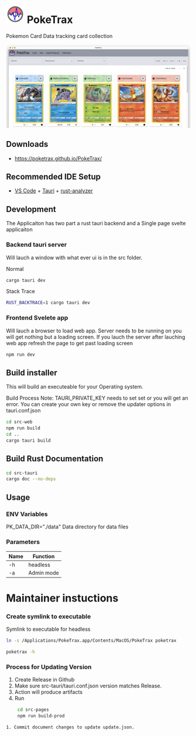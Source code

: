 # <img src="src-web/public/poketrax.png" width="50" height="50"> PokeTrax

Pokemon Card Data tracking card collection

<img src="src-pages/src/assets/ui.png">

## Downloads

   * https://poketrax.github.io/PokeTrax/

## Recommended IDE Setup

- [VS Code](https://code.visualstudio.com/) + [Tauri](https://marketplace.visualstudio.com/items?itemName=tauri-apps.tauri-vscode) + [rust-analyzer](https://marketplace.visualstudio.com/items?itemName=rust-lang.rust-analyzer)

## Development

The Applicaiton has two part a rust tauri backend and a Single page svelte applicaiton 

### Backend tauri server

Will lauch a window with what ever ui is in the src folder.

Normal

```sh
cargo tauri dev
```

Stack Trace

```sh
RUST_BACKTRACE=1 cargo tauri dev 
```

### Frontend Svelete app

Will lauch a browser to load web app.  Server needs to be running on you will get nothing but a loading screen. If you lauch the server after lauching web app refresh the page to get past loading screen

```sh
npm run dev
```

## Build installer

This will build an executeable for your Operating system.

Build Process
Note: TAURI_PRIVATE_KEY needs to set set or you will get an error. You can create your own key or remove the updater options in tauri.conf.json

```sh
cd src-web 
npm run build
cd ..
cargo tauri build
```

## Build Rust Documentation

```sh
cd src-tauri
cargo doc --no-deps
```

## Usage

### ENV Variables

PK_DATA_DIR="./data" Data directory for data files

### Parameters
| Name | Function |
| --- | --- |
| -h | headless |
| -a | Admin mode |

# Maintainer instuctions

### Create symlink to executable

Symlink to executable for headless

```sh
ln -s /Applications/PokeTrax.app/Contents/MacOS/PokeTrax poketrax
```

```sh
poketrax -h
```

### Process for Updating Version

   1. Create Release in Github
   1. Make sure src-tauri/tauri.conf.json version matches Release.
   1. Action will produce artifacts
   1. Run 
      ```sh
       cd src-pages
       npm run build-prod
      ```
    1. Commit document changes to update update.json.